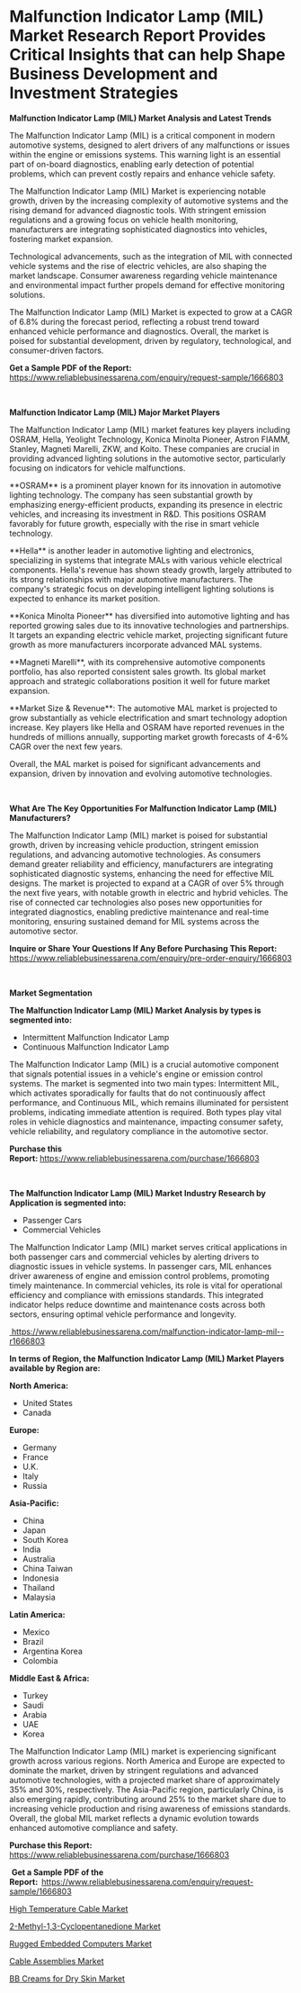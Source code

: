 <p><h1>Malfunction Indicator Lamp (MIL) Market Research Report Provides Critical Insights that can help Shape Business Development and Investment Strategies</h1></p><p><strong>Malfunction Indicator Lamp (MIL) Market Analysis and Latest Trends</strong></p>
<p><p>The Malfunction Indicator Lamp (MIL) is a critical component in modern automotive systems, designed to alert drivers of any malfunctions or issues within the engine or emissions systems. This warning light is an essential part of on-board diagnostics, enabling early detection of potential problems, which can prevent costly repairs and enhance vehicle safety.</p><p>The Malfunction Indicator Lamp (MIL) Market is experiencing notable growth, driven by the increasing complexity of automotive systems and the rising demand for advanced diagnostic tools. With stringent emission regulations and a growing focus on vehicle health monitoring, manufacturers are integrating sophisticated diagnostics into vehicles, fostering market expansion. </p><p>Technological advancements, such as the integration of MIL with connected vehicle systems and the rise of electric vehicles, are also shaping the market landscape. Consumer awareness regarding vehicle maintenance and environmental impact further propels demand for effective monitoring solutions. </p><p>The Malfunction Indicator Lamp (MIL) Market is expected to grow at a CAGR of 6.8% during the forecast period, reflecting a robust trend toward enhanced vehicle performance and diagnostics. Overall, the market is poised for substantial development, driven by regulatory, technological, and consumer-driven factors.</p></p>
<p><strong>Get a Sample PDF of the Report:&nbsp;</strong> <a href="https://www.reliablebusinessarena.com/enquiry/request-sample/1666803?utm_campaign=1172&utm_medium=2&utm_source=Github&utm_content=ia&utm_term=29092024&utm_id=malfunction-indicator-lamp-mil">https://www.reliablebusinessarena.com/enquiry/request-sample/1666803</a></p>
<p>&nbsp;</p>
<p><strong>Malfunction Indicator Lamp (MIL) Major Market Players</strong></p>
<p><p>The Malfunction Indicator Lamp (MIL) market features key players including OSRAM, Hella, Yeolight Technology, Konica Minolta Pioneer, Astron FIAMM, Stanley, Magneti Marelli, ZKW, and Koito. These companies are crucial in providing advanced lighting solutions in the automotive sector, particularly focusing on indicators for vehicle malfunctions.</p><p>**OSRAM** is a prominent player known for its innovation in automotive lighting technology. The company has seen substantial growth by emphasizing energy-efficient products, expanding its presence in electric vehicles, and increasing its investment in R&D. This positions OSRAM favorably for future growth, especially with the rise in smart vehicle technology.</p><p>**Hella** is another leader in automotive lighting and electronics, specializing in systems that integrate MALs with various vehicle electrical components. Hella's revenue has shown steady growth, largely attributed to its strong relationships with major automotive manufacturers. The company's strategic focus on developing intelligent lighting solutions is expected to enhance its market position.</p><p>**Konica Minolta Pioneer** has diversified into automotive lighting and has reported growing sales due to its innovative technologies and partnerships. It targets an expanding electric vehicle market, projecting significant future growth as more manufacturers incorporate advanced MAL systems.</p><p>**Magneti Marelli**, with its comprehensive automotive components portfolio, has also reported consistent sales growth. Its global market approach and strategic collaborations position it well for future market expansion.</p><p>**Market Size & Revenue**: The automotive MAL market is projected to grow substantially as vehicle electrification and smart technology adoption increase. Key players like Hella and OSRAM have reported revenues in the hundreds of millions annually, supporting market growth forecasts of 4-6% CAGR over the next few years. </p><p>Overall, the MAL market is poised for significant advancements and expansion, driven by innovation and evolving automotive technologies.</p></p>
<p>&nbsp;</p>
<p><strong>What Are The Key Opportunities For Malfunction Indicator Lamp (MIL) Manufacturers?</strong></p>
<p><p>The Malfunction Indicator Lamp (MIL) market is poised for substantial growth, driven by increasing vehicle production, stringent emission regulations, and advancing automotive technologies. As consumers demand greater reliability and efficiency, manufacturers are integrating sophisticated diagnostic systems, enhancing the need for effective MIL designs. The market is projected to expand at a CAGR of over 5% through the next five years, with notable growth in electric and hybrid vehicles. The rise of connected car technologies also poses new opportunities for integrated diagnostics, enabling predictive maintenance and real-time monitoring, ensuring sustained demand for MIL systems across the automotive sector.</p></p>
<p><strong>Inquire or Share Your Questions If Any Before Purchasing This Report:</strong> <a href="https://www.reliablebusinessarena.com/enquiry/pre-order-enquiry/1666803?utm_campaign=1172&utm_medium=2&utm_source=Github&utm_content=ia&utm_term=29092024&utm_id=malfunction-indicator-lamp-mil">https://www.reliablebusinessarena.com/enquiry/pre-order-enquiry/1666803</a></p>
<p>&nbsp;</p>
<p><strong>Market Segmentation</strong></p>
<p><strong>The Malfunction Indicator Lamp (MIL) Market Analysis by types is segmented into:</strong></p>
<p><ul><li>Intermittent Malfunction Indicator Lamp</li><li>Continuous Malfunction Indicator Lamp</li></ul></p>
<p><p>The Malfunction Indicator Lamp (MIL) is a crucial automotive component that signals potential issues in a vehicle's engine or emission control systems. The market is segmented into two main types: Intermittent MIL, which activates sporadically for faults that do not continuously affect performance, and Continuous MIL, which remains illuminated for persistent problems, indicating immediate attention is required. Both types play vital roles in vehicle diagnostics and maintenance, impacting consumer safety, vehicle reliability, and regulatory compliance in the automotive sector.</p></p>
<p><strong>Purchase this Report:&nbsp;</strong><a href="https://www.reliablebusinessarena.com/purchase/1666803?utm_campaign=1172&utm_medium=2&utm_source=Github&utm_content=ia&utm_term=29092024&utm_id=malfunction-indicator-lamp-mil">https://www.reliablebusinessarena.com/purchase/1666803</a></p>
<p>&nbsp;</p>
<p><strong>The Malfunction Indicator Lamp (MIL) Market Industry Research by Application is segmented into:</strong></p>
<p><ul><li>Passenger Cars</li><li>Commercial Vehicles</li></ul></p>
<p><p>The Malfunction Indicator Lamp (MIL) market serves critical applications in both passenger cars and commercial vehicles by alerting drivers to diagnostic issues in vehicle systems. In passenger cars, MIL enhances driver awareness of engine and emission control problems, promoting timely maintenance. In commercial vehicles, its role is vital for operational efficiency and compliance with emissions standards. This integrated indicator helps reduce downtime and maintenance costs across both sectors, ensuring optimal vehicle performance and longevity.</p></p>
<p><a href="https://www.reliablebusinessarena.com/malfunction-indicator-lamp-mil--r1666803?utm_campaign=1172&utm_medium=2&utm_source=Github&utm_content=ia&utm_term=29092024&utm_id=malfunction-indicator-lamp-mil">&nbsp;https://www.reliablebusinessarena.com/malfunction-indicator-lamp-mil--r1666803</a></p>
<p><strong>In terms of Region, the Malfunction Indicator Lamp (MIL) Market Players available by Region are:</strong></p>
<p>
    <p> <strong> North America: </strong>
        <ul>
            <li>United States</li>
            <li>Canada</li>
        </ul>
        </p> 
    <p> <strong> Europe: </strong>
        <ul>
            <li>Germany</li>
            <li>France</li>
            <li>U.K.</li>
            <li>Italy</li>
            <li>Russia</li>
        </ul>
        </p> 
    <p> <strong> Asia-Pacific: </strong>
        <ul>
            <li>China</li>
            <li>Japan</li>
            <li>South Korea</li>
            <li>India</li>
            <li>Australia</li>
            <li>China Taiwan</li>
            <li>Indonesia</li>
            <li>Thailand</li>
            <li>Malaysia</li>
        </ul>
        </p> 
    <p> <strong> Latin America: </strong>
        <ul>
            <li>Mexico</li>
            <li>Brazil</li>
            <li>Argentina Korea</li>
            <li>Colombia</li>
        </ul>
        </p> 
    <p> <strong> Middle East & Africa: </strong>
        <ul>
            <li>Turkey</li>
            <li>Saudi</li>
            <li>Arabia</li>
            <li>UAE</li>
            <li>Korea</li>
        </ul>
    </p>
    </p>
<p><p>The Malfunction Indicator Lamp (MIL) market is experiencing significant growth across various regions. North America and Europe are expected to dominate the market, driven by stringent regulations and advanced automotive technologies, with a projected market share of approximately 35% and 30%, respectively. The Asia-Pacific region, particularly China, is also emerging rapidly, contributing around 25% to the market share due to increasing vehicle production and rising awareness of emissions standards. Overall, the global MIL market reflects a dynamic evolution towards enhanced automotive compliance and safety.</p></p>
<p><strong>Purchase this Report: </strong><a href="https://www.reliablebusinessarena.com/purchase/1666803?utm_campaign=1172&utm_medium=2&utm_source=Github&utm_content=ia&utm_term=29092024&utm_id=malfunction-indicator-lamp-mil">https://www.reliablebusinessarena.com/purchase/1666803</a></p>
<p>&nbsp;<strong>Get a Sample PDF of the Report:&nbsp;&nbsp;</strong><a href="https://www.reliablebusinessarena.com/enquiry/request-sample/1666803?utm_campaign=1172&utm_medium=2&utm_source=Github&utm_content=ia&utm_term=29092024&utm_id=malfunction-indicator-lamp-mil">https://www.reliablebusinessarena.com/enquiry/request-sample/1666803</a></p>
<p><strong></strong></p>
<p><p><a href="https://issuu.com/reportprime-2/docs/high-temperature-cable-market-size-_8705645f9cd856?utm_campaign=1172&utm_medium=2&utm_source=Github&utm_content=ia&utm_term=29092024&utm_id=malfunction-indicator-lamp-mil">High Temperature Cable Market</a></p><p><a href="https://github.com/julyju69/Market-Research-Report-List-5/blob/main/2-methyl-13-cyclopentanedione-market.md?utm_campaign=1172&utm_medium=2&utm_source=Github&utm_content=ia&utm_term=29092024&utm_id=malfunction-indicator-lamp-mil">2-Methyl-1,3-Cyclopentanedione Market</a></p><p><a href="https://www.linkedin.com/pulse/rugged-embedded-computers-market-research-report-exploring-otzbf?utm_campaign=1172&utm_medium=2&utm_source=Github&utm_content=ia&utm_term=29092024&utm_id=malfunction-indicator-lamp-mil">Rugged Embedded Computers Market</a></p><p><a href="https://issuu.com/reportprime-2/docs/cable-assemblies-market-size-2030.p_e1da230c8e4a0a?utm_campaign=1172&utm_medium=2&utm_source=Github&utm_content=ia&utm_term=29092024&utm_id=malfunction-indicator-lamp-mil">Cable Assemblies Market</a></p><p><a href="https://www.linkedin.com/pulse/bb-creams-dry-skin-market-share-analysis-growth-trends-forecasts-zbfof?utm_campaign=1172&utm_medium=2&utm_source=Github&utm_content=ia&utm_term=29092024&utm_id=malfunction-indicator-lamp-mil">BB Creams for Dry Skin Market</a></p></p>